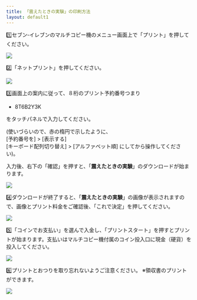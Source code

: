 ```yaml
---
title: 「震えたときの実験」の印刷方法
layout: default1
---
```

1️⃣セブン‐イレブンのマルチコピー機のメニュー画面上で「プリント」を押してください。

<img src="../../flow_step3-capture_01.png" style="display: inline; margin: 0;">

2️⃣「ネットプリント」を押してください。

<img src="../../flow_step3-capture_02.png" style="display: inline; margin: 0;">

3️⃣画面上の案内に従って、８桁のプリント予約番号つまり
- 8T6B2Y3K

をタッチパネルで入力してください。

(使いづらいので、赤の楕円で示したように、  
[予約番号を] > [表示する]  
[キーボード配列切り替え] > [アルファベット順] にしてから操作してください)。

入力後、右下の「確認」を押すと、「**震えたときの実験**」のダウンロードが始まります。

<img src="../../input-number.png" style="display: inline; margin: 0;">

4️⃣ダウンロードが終了すると、「**震えたときの実験**」の画像が表示されますので、画像とプリント料金をご確認後、「これで決定」を押してください。

<img src="../../flow_step3-capture_04.png" style="display: inline; margin: 0;">

5️⃣「コインでお支払い」を選んで入金し、「プリントスタート」を押すとプリントが始まります。支払いはマルチコピー機付属のコイン投入口に現金（硬貨）を投入してください。

<img src="../../flow_step3-capture_05.png" style="display: inline; margin: 0;">

6️⃣プリントとおつりを取り忘れないようご注意ください。
※領収書のプリントができます。

<img src="../../flow_step3-capture_06.png" style="display: inline; margin: 0;">
